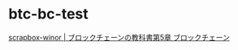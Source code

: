 # btc-bc-test
[scrapbox-winor | ブロックチェーンの教科書第5章 ブロックチェーン](https://scrapbox.io/winor/%E3%83%96%E3%83%AD%E3%83%83%E3%82%AF%E3%83%81%E3%82%A7%E3%83%BC%E3%83%B3%E3%81%AE%E6%95%99%E7%A7%91%E6%9B%B8%E7%AC%AC5%E7%AB%A0_%E3%83%96%E3%83%AD%E3%83%83%E3%82%AF%E3%83%81%E3%82%A7%E3%83%BC%E3%83%B3)
